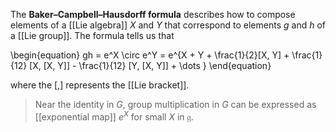 The **Baker–Campbell–Hausdorff formula** describes how to compose elements of a [[Lie algebra]] $X$ and $Y$ that correspond to elements $g$ and $h$ of a [[Lie group]]. The formula tells us that

\begin{equation}
gh = e^X \circ e^Y = e^{X + Y + \frac{1}{2}[X, Y] + \frac{1}{12} [X, [X, Y]] - \frac{1}{12} [Y, [X, Y]] + \dots }
\end{equation}

where the $[,]$ represents the [[Lie bracket]].

> Near the identity in $G$, group multiplication in $G$ can be expressed as [[exponential map]] $e^X$ for small $X$ in $\mathfrak{g}$.